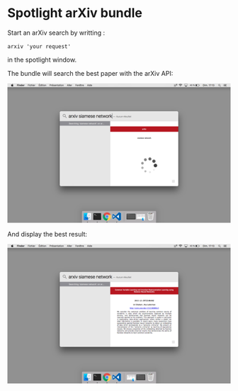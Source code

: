 # Spotlight arXiv bundle

Start an arXiv search by writting :
```
arxiv 'your request'
```
in the spotlight window.

The bundle will search the best paper with the arXiv API:

![alt loading preview](./img/loader.png)

And display the best result:

![alt loaded preview](./img/loaded.png)


